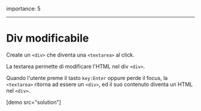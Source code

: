 importance: 5

---

# Div modificabile

Create un `<div>` che diventa una `<textarea>` al click.

La textarea permette di modificare l'HTML nel div `<div>`.

Quando l'utente preme il tasto `key:Enter` oppure perde il focus, la `<textarea>` ritorna ad essere un `<div>`, ed il suo contenuto diventa un HTML nel `<div>`.

[demo src="solution"]
